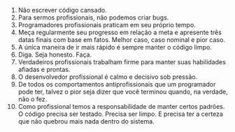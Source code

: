 1. Não escrever código cansado.
2. Para sermos profissionais, não podemos criar bugs.
3. Programadores profissionais praticam em seu próprio tempo.
4. Meça regularmente seu progresso em relação a meta e apresente três datas finais com base em fatos.
Melhor caso, caso nominal e pior caso. 
5. A única maneira de ir mais rápido é sempre manter o código limpo.
6. Diga. Seja honesto. Faça.
7. Verdadeiros profissionais trabalham firme para manter suas habilidades afiadas e prontas.
8. O desenvolvedor profissional é calmo e decisivo sob pressão.
9. De todos os comportamentos antiprofissionais que um programador pode ter, talvez o pior seja dizer que você terminou quando, na verdade, não o fez.
10. Como profissional temos a responsabilidade de manter certos padrões. O código precisa ser testado. Precisa ser limpo. E precisa ter a certeza que não quebrou mais nada dentro do sistema. 
